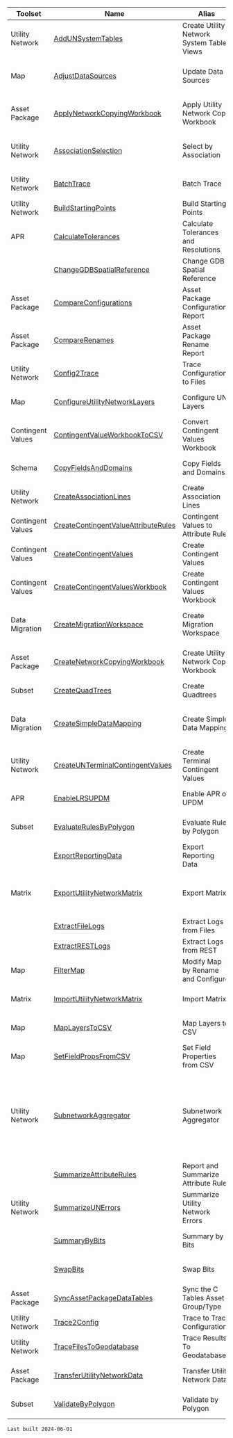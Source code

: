 | Toolset | Name | Alias | Description |
| --- | --- | --- | --- |
| Utility Network | [AddUNSystemTables](./AddUNSystemTables.html) | Create Utility Network System Tables Views | Generate views on the utility network system tables. |
| Map | [AdjustDataSources](./AdjustDataSources.html) | Update Data Sources | Use this tool to convert the data source of layers in the maps in the current ArcGIS Pro project to a workspace. |
| Asset Package | [ApplyNetworkCopyingWorkbook](./ApplyNetworkCopyingWorkbook.html) | Apply Utility Network Copy Workbook | Add the Asset Group/Types listed in the workbook from the Source Asset Package to the Target Asset Package |
| Utility Network | [AssociationSelection](./AssociationSelection.html) | Select by Association | Expands the current selection in the map based on specified utility network association types and layers. |
| Utility Network | [BatchTrace](./BatchTrace.html) | Batch Trace | Iterate through the starting points to trace the utility network and use the results. |
| Utility Network | [BuildStartingPoints](./BuildStartingPoints.html) | Build Starting Points | Creates starting points based on a trace configuration. |
| APR | [CalculateTolerances](./CalculateTolerances.html) | Calculate Tolerances and Resolutions | Calculate the XY, Z, and M tolerances based on a measure unit for systems that will use a linear referencing system (LRS). |
|  | [ChangeGDBSpatialReference](./ChangeGDBSpatialReference.html) | Change GDB Spatial Reference | Creates a new file geodatabase in the user-specified spatial reference. |
| Asset Package | [CompareConfigurations](./CompareConfigurations.html) | Asset Package Configuration Report | Generates a collection of Excel Workbooks/Sheets to review the various Asset Package configuration options. |
| Asset Package | [CompareRenames](./CompareRenames.html) | Asset Package Rename Report | Generates a collection of Excel Workbooks/Sheets to review the various Asset Package rename options. |
| Utility Network | [Config2Trace](./Config2Trace.html) | Trace Configurations to Files | Converts Trace Configurations to a series of files |
| Map | [ConfigureUtilityNetworkLayers](./ConfigureUtilityNetworkLayers.html) | Configure UN Layers | Configures utility network layers by modifying popups and display filters. |
| Contingent Values | [ContingentValueWorkbookToCSV](./ContingentValueWorkbookToCSV.html) | Convert Contingent Values Workbook | Converts a Contingent Values Workbook to CSV files to be used for importing. |
| Schema | [CopyFieldsAndDomains](./CopyFieldsAndDomains.html) | Copy Fields and Domains | Copies fields and domains from FeatureClass/Table to FeatureClass/Table |
| Utility Network | [CreateAssociationLines](./CreateAssociationLines.html) | Create Association Lines | Creates lines representing utility network associations. |
| Contingent Values | [CreateContingentValueAttributeRules](./CreateContingentValueAttributeRules.html) | Contingent Values to Attribute Rules | Create a series of attribute rules from the Contingent Values. |
| Contingent Values | [CreateContingentValues](./CreateContingentValues.html) | Create Contingent Values | Creates contingent values from schema or data. |
| Contingent Values | [CreateContingentValuesWorkbook](./CreateContingentValuesWorkbook.html) | Create Contingent Values Workbook | Creates an excel workbook to review and modify contingent values defined by data, schema or existing values. |
| Data Migration | [CreateMigrationWorkspace](./CreateMigrationWorkspace.html) | Create Migration Workspace | This tool is used to create a data model and data loading workspace suitable for use with the Data Loading tool. |
| Asset Package | [CreateNetworkCopyingWorkbook](./CreateNetworkCopyingWorkbook.html) | Create Utility Network Copy Workbook | Create an Excel workbook with the properties of the Source Asset Package that can be copied into the Target Asset Package |
| Subset | [CreateQuadTrees](./CreateQuadTrees.html) | Create Quadtrees | Creates quadtrees from a collection of input features. |
| Data Migration | [CreateSimpleDataMapping](./CreateSimpleDataMapping.html) | Create Simple Data Mapping | This tool creates a spreadsheet you can use to map your current geodatabase schema to the schema of an asset packge for a utility network. |
| Utility Network | [CreateUNTerminalContingentValues](./CreateUNTerminalContingentValues.html) | Create Terminal Contingent Values | Creates contingent values for Utility Network terminal fields. |
| APR | [EnableLRSUPDM](./EnableLRSUPDM.html) | Enable APR on UPDM | Creates the script to enable LRS or enables LRS on a UPDM database with a utility network. |
| Subset | [EvaluateRulesByPolygon](./EvaluateRulesByPolygon.html) | Evaluate Rules by Polygon | Runs the Evaluate Rules Geoprocessing tool for every input polygon. |
|  | [ExportReportingData](./ExportReportingData.html) | Export Reporting Data | Exports tables with domain descriptions to an output geodatabase. |
| Matrix | [ExportUtilityNetworkMatrix](./ExportUtilityNetworkMatrix.html) | Export Matrix | Creates Excel workbooks for visualizing and modifying Utility Network rules, categories, association roles, and terminal assignments. |
|  | [ExtractFileLogs](./ExtractFileLogs.html) | Extract Logs from Files | Generates a Mobile GDB with a record for each entry in a log file. |
|  | [ExtractRESTLogs](./ExtractRESTLogs.html) | Extract Logs from REST | Extracts logs from ArcGIS Server. |
| Map | [FilterMap](./FilterMap.html) | Modify Map by Rename and Configure | Applies rename and configuration options to maps based on an asset package. |
| Matrix | [ImportUtilityNetworkMatrix](./ImportUtilityNetworkMatrix.html) | Import Matrix | Loads the values from the rule, network category, and terminal assignment workbooks. |
| Map | [MapLayersToCSV](./MapLayersToCSV.html) | Map Layers to CSV | Use this tool to create a csv report with field information from your tables and layers. |
| Map | [SetFieldPropsFromCSV](./SetFieldPropsFromCSV.html) | Set Field Properties from CSV | Set a field's alias and other field properties for layers and tables. |
| Utility Network | [SubnetworkAggregator](./SubnetworkAggregator.html) | Subnetwork Aggregator | This tools generates aggregated geometry and asset summaries for the subnetworks in an utility network.  This can be used to generated subnetwork geometry for subnetworks who currently have error rows. The results will include the currently connected features up to the location where errors are present. |
|  | [SummarizeAttributeRules](./SummarizeAttributeRules.html) | Report and Summarize Attribute Rules | Generates a Mobile GDB that has a report of all the attribute rules in the workspace. |
| Utility Network | [SummarizeUNErrors](./SummarizeUNErrors.html) | Summarize Utility Network Errors | Generates a Mobile GDB summarizing utility network errors and data inconsistencies |
|  | [SummaryByBits](./SummaryByBits.html) | Summary by Bits | Splits the specified attributes by the specified bits present and generates data for reporting. |
|  | [SwapBits](./SwapBits.html) | Swap Bits | Evaluates the values of an integer field as a bit gate and swaps bit values. |
| Asset Package | [SyncAssetPackageDataTables](./SyncAssetPackageDataTables.html) | Sync the C Tables Asset Group/Type | Sync the Asset Group and Asset Type of the Asset Package data tables to the domain tables. |
| Utility Network | [Trace2Config](./Trace2Config.html) | Trace to Trace Configurations | Converts arcpy.un.Trace to arcpy.un.ImportTraceConfigurations |
| Utility Network | [TraceFilesToGeodatabase](./TraceFilesToGeodatabase.html) | Trace Results To Geodatabase | Converts the JSON files from a Utility Network trace to a geodatabase. |
| Asset Package | [TransferUtilityNetworkData](./TransferUtilityNetworkData.html) | Transfer Utility Network Data | Merge the data from one or more asset packages to an asset package or utility network. |
| Subset | [ValidateByPolygon](./ValidateByPolygon.html) | Validate by Polygon | Runs the Validate Network Topology Geoprocessing tool for every input polygon. |

`Last built 2024-06-01`
